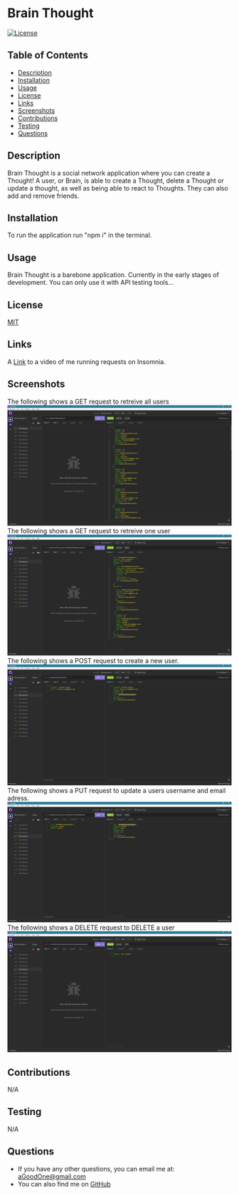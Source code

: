 # Brain Thought

[![License](https://img.shields.io/badge/License-MIT-blue.svg)](https://opensource.org/licenses/MIT)

## Table of Contents

- [Description](#description)
- [Installation](#installation)
- [Usage](#usage)
- [License](#license)
- [Links](#link)
- [Screenshots](#screenshots)
- [Contributions](#contributions)
- [Testing](#tests)
- [Questions](#questions)

## Description

<a name= 'description'></a>
Brain Thought is a social network application where you can create a Thought! A user, or Brain, is able to create a Thought, delete a Thought or update a thought, as well as being able to react to Thoughts. They can also add and remove friends.

## Installation

<a name= 'installation'></a>
To run the application run "npm i" in the terminal.

## Usage

<a name= 'usage'></a>
Brain Thought is a barebone application. Currently in the early stages of development. You can only use it with API testing tools...

## License

<a name= 'license'></a>
[MIT](https://mit-license.org/)

## Links

<a name= 'link'></a>
A [Link](https://drive.google.com/file/d/1kyEHUtb9f9wjK9C28LV1riNmqzNHM73G/view) to a video of me running requests on Insomnia.

## Screenshots

<a name='screenshots'></a>
The following shows a GET request to retreive all users
![A  GET request using insomnia](./images/Screenshot%202023-04-06%20180653.png)
The following shows a GET request to retreive one user
![A  GET request using insomnia](./images/Screenshot%202023-04-06%20180658.png)
The following shows a POST request to create a new user.
![A  POST request using insomnia](./images/Screenshot%202023-04-06%20180707.png)
The following shows a PUT request to update a users username and email adress.
![A  PUT request using insomnia](./images/Screenshot%202023-04-06%20180716.png)
The following shows a DELETE request to DELETE a user
![A  DELETE request using insomnia](./images/Screenshot%202023-04-06%20180722.png)

## Contributions

<a name= 'contributions'></a>
N/A

## Testing

<a name= 'tests'></a>
N/A

## Questions

<a name= 'questions'></a>

- If you have any other questions, you can email me at: aGoodOne@gmail.com
- You can also find me on [GitHub](https://github.com/CBaldock2)
